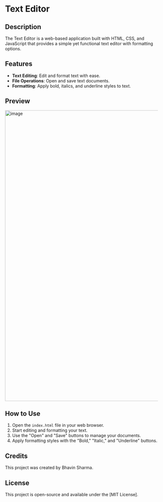 # Text Editor

## Description
The Text Editor is a web-based application built with HTML, CSS, and JavaScript that provides a simple yet functional text editor with formatting options.

## Features
- **Text Editing**: Edit and format text with ease.
- **File Operations**: Open and save text documents.
- **Formatting**: Apply bold, italics, and underline styles to text.

## Preview
<img width="960" alt="image" src="https://github.com/Bhavin234/Text-Editor/assets/104425282/d2600a4d-64b4-405a-931b-56b1308d62b9">


## How to Use
1. Open the `index.html` file in your web browser.
2. Start editing and formatting your text.
3. Use the "Open" and "Save" buttons to manage your documents.
4. Apply formatting styles with the "Bold," "Italic," and "Underline" buttons.

## Credits
This project was created by Bhavin Sharma.

## License
This project is open-source and available under the [MIT License].
